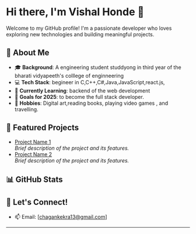 # Hi there, I'm Vishal Honde 👋

Welcome to my GitHub profile! I'm a passionate developer who loves exploring new technologies and building meaningful projects.

## 🚀 About Me
- 🎓 **Background**: A engineering student studdyong in third year of the bharati vidyapeeth's colllege of enginneering
- 💻 **Tech Stack**: begineer in C,C++,C#,Java,JavaScript,react.js,
- 🌱 **Currently Learning**: backend of the web development
- 🎯 **Goals for 2025**: to become the full stack developer.
- 🎨 **Hobbies**: Digital art,reading books, playing video games , and travelling.

## 🌟 Featured Projects
- [Project Name 1](Link)  
  _Brief description of the project and its features._  
- [Project Name 2](Link)  
  _Brief description of the project and its features._

## 📊 GitHub Stats


## 💬 Let's Connect!

- 📫 Email: [chagankekra13@gmail.com]  

---
